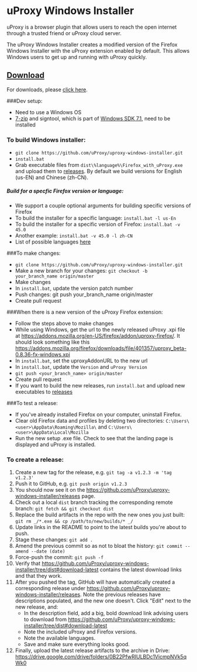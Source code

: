 # uProxy Windows Installer

uProxy is a browser plugin that allows users to reach the open internet through a trusted friend or uProxy cloud server.

The uProxy Windows Installer creates a modified version of the Firefox Windows Installer with the uProxy extension enabled by default. This allows Windows users to get up and running with uProxy quickly.

## [Download](https://github.com/uProxy/uproxy-windows-installer/tree/dist#download-latest)

For downloads, please [click here](https://github.com/uProxy/uproxy-windows-installer/tree/dist#download-latest).


###Dev setup:
- Need to use a Windows OS
- [7-zip](http://www.7-zip.org/) and signtool, which is part of [Windows SDK 7.1](https://www.microsoft.com/en-us/download/details.aspx?id=8279), need to be installed

### To build Windows installer:
- `git clone https://github.com/uProxy/uproxy-windows-installer.git`
- `install.bat`
- Grab executable files from `dist\%language%\Firefox_with_uProxy.exe` and upload them to [releases](https://github.com/uProxy/uproxy-windows-installer/releases). By default we build versions for English (us-EN) and Chinese (zh-CN).

##### Build for a specfic Firefox version or language:
- We support a couple optional arguments for building specific versions of Firefox
- To build the installer for a specific language: `install.bat -l us-En`
- To build the installer for a specific version of Firefox: `install.bat -v 45.0`
- Another example: `install.bat -v 45.0 -l zh-CN`
- List of possible languages [here](https://ftp.mozilla.org/pub/firefox/releases/45.0.2/win64/)

###To make changes:
- `git clone https://github.com/uProxy/uproxy-windows-installer.git`
- Make a new branch for your changes: `git checkout -b your_branch_name origin/master`
- Make changes
- In `install.bat`, update the version patch number
- Push changes: git push your_branch_name origin/master
- Create pull request

###When there is a new version of the uProxy Firefox extension:
- Follow the steps above to make changes
- While using Windows, get the url to the newly released uProxy .xpi file at https://addons.mozilla.org/en-US/firefox/addon/uproxy-firefox/. It should look something like this https://addons.mozilla.org/firefox/downloads/file/401357/uproxy_beta-0.8.36-fx-windows.xpi
- In `install.bat`, set the uproxyAddonURL to the new url
- In `install.bat`, update the `Version` and `uProxy Version`
- `git push <your_branch_name> origin/master`
- Create pull request
- If you want to build the new releases, run `install.bat` and upload new executables to [releases](https://github.com/uProxy/uproxy-windows-installer/releases)

###To test a release:
- If you've already installed Firefox on your computer, uninstall Firefox.
- Clear old Firefox data and profiles by deleting two directories: `C:\Users\<user>\AppData\Roaming\Mozilla\` and `C:\Users\<user>\AppData\Local\Mozilla`
- Run the new setup .exe file. Check to see that the landing page is displayed and uProxy is installed.

### To create a release:
1. Create a new tag for the release, e.g. `git tag -a v1.2.3 -m 'tag v1.2.3'`
1. Push it to GitHub, e.g. `git push origin v1.2.3`
1. You should now see it on the
   https://github.com/uProxy/uproxy-windows-installer/releases
   page.
1. Check out a local `dist` branch tracking the corresponding remote branch:
   `git fetch && git checkout dist`
1. Replace the build artifacts in the repo with the new ones you just built:
   `git rm _/*.exe && cp /path/to/new/builds/* _/`
1. Update links in the README to point to the latest builds you're about to
   push.
1. Stage these changes: `git add .`
1. Amend the previous commit so as not to bloat the history:
   `git commit --amend --date (date)`
1. Force-push the commit: `git push -f`
1. Verify that
   https://github.com/uProxy/uproxy-windows-installer/tree/dist#download-latest
   contains the latest download links and that they work.
1. After you pushed the tag,
   GitHub will have automatically created a corresponding release
   under https://github.com/uProxy/uproxy-windows-installer/releases.
   Note the previous releases have descriptions populated, and the new one
   doesn't.
   Click "Edit" next to the new release, and:
   - In the description field, add a big, bold download link
     advising users to download from
     https://github.com/uProxy/uproxy-windows-installer/tree/dist#download-latest
   - Note the included uProxy and Firefox versions.
   - Note the available languages.
   - Save and make sure everything looks good.
1. Finally, upload the latest release artifacts to the archive in Drive:
   https://drive.google.com/drive/folders/0B22PfwRIULBDc1VicmpNVk5qWk0
